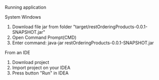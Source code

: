 Running application

System Windows
1. Download file jar from folder "target/restOrderingProducts-0.0.1-SNAPSHOT.jar"
2. Open Command Prompt(CMD)
3. Enter command: java-jar restOrderingProducts-0.0.1-SNAPSHOT.jar


From an IDE
1. Download project
2. Import project on your IDEA
3. Press button "Run" in IDEA
